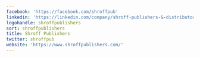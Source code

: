 ```yaml
---
facebook: 'https://facebook.com/shroffpub'
linkedin: 'https://linkedin.com/company/shroff-publishers-&-distributors-pvt.-ltd./'
logohandle: shroffpublishers
sort: shroffpublishers
title: Shroff Publishers
twitter: shroffpub
website: 'https://www.shroffpublishers.com/'
---
```


